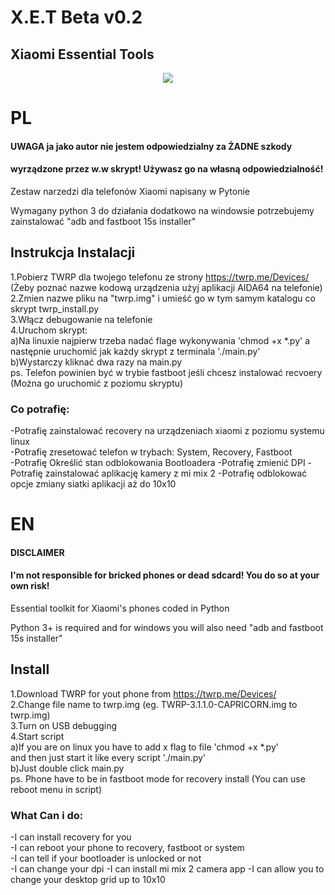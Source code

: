 # X.E.T Beta v0.2
## Xiaomi Essential Tools

<center><img src="https://github.com/mezutelni/twrp-installer-xiaomi/blob/master/xet.png"/></center>

# PL


#### UWAGA ja jako autor nie jestem odpowiedzialny za ŻADNE szkody
#### wyrządzone przez w.w skrypt! Używasz go na własną odpowiedzialność!

Zestaw narzedzi dla telefonów Xiaomi napisany w Pytonie

Wymagany python 3 do działania
dodatkowo na windowsie potrzebujemy zainstalować "adb and fastboot 15s installer"

## Instrukcja Instalacji

1.Pobierz TWRP dla twojego telefonu ze strony https://twrp.me/Devices/ (Żeby poznać nazwe kodową urządzenia użyj aplikacji AIDA64 na telefonie)<br>
2.Zmien nazwe pliku na "twrp.img" i umieść go w tym samym katalogu co skrypt twrp_install.py<br>
3.Włącz debugowanie na telefonie<br>
4.Uruchom skrypt:<br>
 a)Na linuxie najpierw trzeba nadać flage wykonywania 'chmod +x \*.py'
   a następnie uruchomić jak każdy skrypt z terminala './main.py'<br>
 b)Wystarczy kliknać dwa razy na main.py <br>
ps. Telefon powinien być w trybie fastboot jeśli chcesz instalować recvoery (Można go uruchomić z poziomu skryptu)<br>

### Co potrafię:
-Potrafię zainstalować recovery na urządzeniach xiaomi z poziomu systemu linux<br>
-Potrafię zresetować telefon w trybach: System, Recovery, Fastboot<br>
-Potrafię Określić stan odblokowania Bootloadera
-Potrafię zmienić DPI
-Potrafię zainstalować aplikację kamery z mi mix 2
-Potrafię odblokować opcje zmiany siatki aplikacji aż do 10x10

# EN

#### DISCLAIMER
#### I'm not responsible for bricked phones or dead sdcard! You do so at your own risk!

Essential toolkit for Xiaomi's phones coded in Python

Python 3+ is required
and for windows you will also need "adb and fastboot 15s installer"

## Install

1.Download TWRP for yout phone from https://twrp.me/Devices/ <br>
2.Change file name to twrp.img (eg. TWRP-3.1.1.0-CAPRICORN.img to twrp.img) <br>
3.Turn on USB debugging <br>
4.Start script <br>
  a)If you are on linux you have to add x flag to file 'chmod +x \*.py'<br>
    and then just start it like every script './main.py'<br>
  b)Just double click main.py <br>
ps. Phone have to be in fastboot mode for recovery install (You can use reboot menu in script)

### What Can i do:
-I can install recovery for you<br>
-I can reboot your phone to recovery, fastboot or system<br>
-I can tell if your bootloader is unlocked or not<br>
-I can change your dpi
-I can install mi mix 2 camera app
-I can allow you to change your desktop grid up to 10x10
